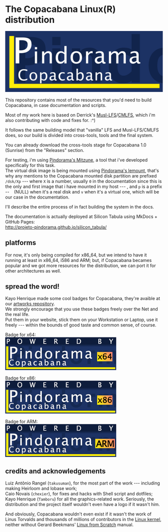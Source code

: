 # The Copacabana Linux(R) distribution
![Pindorama Copacabana Linux](https://raw.githubusercontent.com/Projeto-Pindorama/artworks/master/Pindorama%20Copacabana%20Banner/Pindorama_Copacabana_Banner_Principal.png)   

This repository contains most of the resources that you'd need to build
Copacabana, in case documentation and scripts.

Most of my work here is based on Derrick's [Musl-LFS](https://github.com/dslm4515/Musl-LFS)/[CMLFS](https://github.com/dslm4515/CMLFS),
which i'm also contributing with code and fixes for. :^)  

It follows the same building model that "vanilla" LFS and Musl-LFS/CMLFS does,
so our build is divided into cross-tools, tools and the final system.  

You can already download the cross-tools stage for Copacabana 1.0 (Sunrise) from 
the "Releases" section.  

For testing, i'm using [Pindorama's Mitzune](https://github.com/Projeto-Pindorama/mitzune), 
a tool that i've developed specifically for this task.  
The virtual disk image is being mounted using [Pindorama's lemount](http://github.com/Projeto-Pindorama/lemount), 
that's why any mentions to the Copacabana mounted disk partition are prefixed
`/dsk/Xp` --- where `X` is a number, usually `0` in the documentation since this is
the only and first image that i have mounted in my host --- , and `p` is
a prefix -- ` ` (NULL) when it's a real disk and `v` when it's a virtual one, which will be our case in
the documentation.  

I'll describe the entire process of in fact building the system in the docs.

The documentation is actually deployed at Silicon Tabula using MkDocs + GitHub
Pages:  
http://projeto-pindorama.github.io/silicon_tabula/

## platforms
For now, it's only being compiled for x86_64, but we intend to have it running
at least in x86_64, i586 and ARM; but, if Copacabana becames popular and we got
more resources for the distribution, we can port it for other architectures as
well.

## spread the word!
Kayo Henrique made some cool badges for Copacabana, they're avaible at our
[artworks repository](https://github.com/Projeto-Pindorama/artworks).  
We strongly encourage that you use these badges freely over the Net and the real
life.  
Put them in your website, stick them on your Workstation or Laptop, use it
freely --- within the bounds of good taste and common sense, of course.  

Badge for x64:  
![](https://raw.githubusercontent.com/Projeto-Pindorama/artworks/master/Adesivo%20Pindorama%20Copacabana/Adesivo%20Pindorama%20x64.png)  

Badge for x86:  
![](https://raw.githubusercontent.com/Projeto-Pindorama/artworks/master/Adesivo%20Pindorama%20Copacabana/Adesivo%20Pindorama%20x86.png)  

Badge for ARM:  
![](https://raw.githubusercontent.com/Projeto-Pindorama/artworks/master/Adesivo%20Pindorama%20Copacabana/Adesivo%20Pindorama%20ARM.png)  

## credits and acknowledgements
Luiz Antônio Rangel (`takusuman`), for the most part of the work --- including making Heirloom and lobase work;  
Caio Novais (`chexier`), for fixes and hacks with Shell script and dotfiles;  
Kayo Henrique (`Tamboru`) for all the graphics-related work. Seriously, the distribution
and the project itself wouldn't even have a logo if it wasn't him.  

And obviously, Copacabana wouldn't even exist if it wasn't the work of Linus
Torvalds and thousands of millions of contributors in the [Linux
kernel](http://kernel.org), neither without Gerard Beekmans' [Linux from
Scratch](http://www.linuxfromscratch.org/) manual.  

